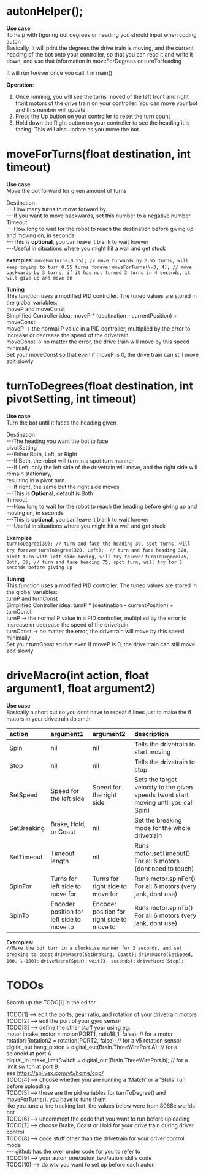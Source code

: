 # autonHelper();

**Use case**  
To help with figuring out degrees or heading you should input when coding auton  
Basically, it will print the degrees the drive train is moving, and the current heading of the bot onto your controller, so that you can read it and write it down, and use that information in moveForDegrees or turnToHeading

It will run forever once you call it in main()

**Operation**:

1. Once running, you will see the turns moved of the left front and right front motors of the drive train on your controller. You can move your bot and this number will update  
2. Press the Up button on your controller to reset the turn count   
3. Hold down the Right button on your controller to see the heading it is facing. This will also update as you move the bot

# moveForTurns(float destination, int timeout)

**Use case**  
Move the bot forward for given amount of turns

Destination   
---How many turns to move forward by.  
---If you want to move backwards, set this number to a negative number  
Timeout  
---How long to wait for the robot to reach the destination before giving up and moving on, in seconds   
---This is **optional**, you can leave it blank to wait forever  
---Useful in situations where you might hit a wall and get stuck

**examples**: 
`moveForTurns(0.55); // move forwards by 0.55 turns, will keep trying to turn 0.55 turns forever`
`moveForTurns(\-3, 4); // move backwards by 3 turns, if it has not turned 3 turns in 4 seconds, it will give up and move on`

**Tuning**  
This function uses a modified PID controller. The tuned values are stored in the global variables:   
moveP and moveConst  
Simplified Controller idea: moveP \* (destination \- currentPosition) \+ moveConst  
moveP → the normal P value in a PID controller, multiplied by the error to increase or decrease the speed of the drivetrain  
moveConst → no matter the error, the drive train will move by this speed minimally  
            Set your moveConst so that even if moveP is 0, the drive train can still move abit slowly

# turnToDegrees(float destination, int pivotSetting, int timeout)

**Use case**  
Turn the bot until it faces the heading given

Destination  
---The heading you want the bot to face  
pivotSetting  
---Either Both, Left, or Right  
---If Both, the robot will turn in a spot turn manner  
---If Left, only the left side of the drivetrain will move, and the right side will remain stationary,   
resulting in a pivot turn   
---If right, the same but the right side moves  
---This is **Optional**, default is Both  
Timeout  
---How long to wait for the robot to reach the heading before giving up and moving on, in seconds   
---This is **optional**, you can leave it blank to wait forever  
---Useful in situations where you might hit a wall and get stuck

**Examples**  
`turnToDegree(39); // turn and face the heading 39, spot turns, will try forever`
`turnToDegree(320, Left);  // turn and face heading 320, pivot turn with left side moving, will try forever`
`turnToDegree(75, Both, 3); // turn and face heading 75, spot turn, will try for 3 seconds before giving up`

**Tuning**  
This function uses a modified PID controller. The tuned values are stored in the global variables:   
turnP and turnConst  
Simplified Controller idea: turnP \* (destination \- currentPosition) \+ turnConst  
turnP → the normal P value in a PID controller, multiplied by the error to increase or decrease the speed of the drivetrain  
turnConst → no matter the error, the drivetrain will move by this speed minimally  
            Set your turnConst so that even if moveP is 0, the drive train can still move abit slowly

# driveMacro(int action, float argument1, float argument2)

**Use case**  
Basically a short cut so you dont have to repeat 6 lines just to make the 6 motors in your drivetrain do smth

| action | argument1 | argument2 | description |
| :---- | :---- | :---- | :---- |
| Spin | nil | nil | Tells the drivetrain to start moving |
| Stop | nil | nil | Tells the drivetrain to stop |
| SetSpeed | Speed for the left side | Speed for the right side | Sets the target velocity to the given speeds (wont start moving until you call Spin) |
| SetBreaking | Brake, Hold, or Coast | nil | Set the breaking mode for the whole drivetrain |
| SetTimeout | Timeout length | nil | Runs motor.setTimeout() For all 6 motors (dont need to touch) |
| SpinFor | Turns for left side to move for | Turns for right side to move for | Runs motor.spinFor() For all 6 motors (very jank, dont use) |
| SpinTo | Encoder position for left side to move to | Encoder position for right side to move to | Runs motor.spinTo() For all 6 motors (very jank, dont use) |

**Examples:**  
`//Make the bot turn in a clockwise manner for 3 seconds, and set breaking to coast`
`driveMacro(SetBraking, Coast);`
`driveMacro(SetSpeed, 100, \-100);`
`driveMacro(Spin);`
`wait(3, seconds);`
`driveMacro(Stop);`

# TODOs

Search up the TODO\[i\] in the editor

TODO\[1\] \--\> edit the ports, gear ratio, and rotation of your drivetrain motors  
TODO\[2\] \--\> edit the port of your gyro sensor  
TODO\[3\] \--\> define the other stuff your using eg.  
  motor intake\_motor \= motor(PORT1, ratio18\_1, false); // for a motor  
  rotation Rotation2 \= rotation(PORT2, false); // for a v5 rotation sensor  
  digital\_out hang\_piston \= digital\_out(Brain.ThreeWirePort.A); // for a solonoid at port A  
  digital\_in intake\_limitSwitch \= digital\_out(Brain.ThreeWirePort.b); // for a limit switch at port B  
  see https://api.vex.com/v5/home/cpp/  
TODO\[4\] \--\> choose whether you are running a 'Match' or a 'Skills' run before uploading  
TODO\[5\] \--\> these are the pid variables for turnToDegree() and moveForTurns(). you have to tune them   
        like you tune a line tracking bot. the values below were from 8068e worlds bot  
TODO\[6\] \--\> uncomment the code that you want to run before uploading  
TODO\[7\] \--\> choose Brake, Coast or Hold for your drive train during driver control  
TODO\[8\] \--\> code stuff other than the drivetrain for your driver control mode  
    ---         github has the over under code for you to refer to  
TODO\[9\] \--\> your auton\_one/auton\_two/auton\_skills code  
TODO\[10\] \--\> do wtv you want to set up before each auton
